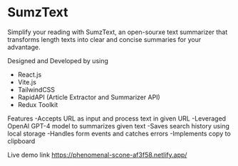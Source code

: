 # SumzText

Simplify your reading with SumzText, an open-sourxe text summarizer that transforms length texts into clear and concise summaries for your advantage.

Designed and Developed by using
- React.js
- Vite.js
- TailwindCSS
- RapidAPI (Article Extractor and Summarizer API)
- Redux Toolkit


Features
-Accepts URL as input and process text in given URL
-Leveraged OpenAI GPT-4 model to summarizes given text
-Saves search history using local storage 
-Handles form events and catches errors
-Implements copy to clipboard


Live demo link
https://phenomenal-scone-af3f58.netlify.app/

